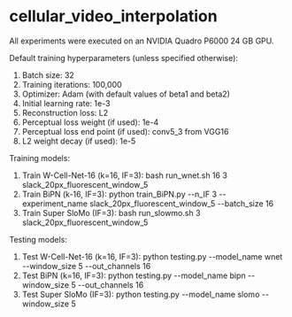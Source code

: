 # cellular_video_interpolation

All experiments were executed on an NVIDIA Quadro P6000 24 GB GPU.

Default training hyperparameters (unless specified otherwise):
1. Batch size: 32
2. Training iterations: 100,000
3. Optimizer: Adam (with default values of beta1 and beta2)
4. Initial learning rate: 1e-3
5. Reconstruction loss: L2
6. Perceptual loss weight (if used): 1e-4
7. Perceptual loss end point (if used): conv5_3 from VGG16
7. L2 weight decay (if used): 1e-5

Training models:
1. Train W-Cell-Net-16 (k=16, IF=3): bash run_wnet.sh 16 3 slack_20px_fluorescent_window_5
2. Train BiPN (k-16, IF=3): python train_BiPN.py --n_IF 3 --experiment_name slack_20px_fluorescent_window_5 --batch_size 16
3. Train Super SloMo (IF=3): bash run_slowmo.sh 3 slack_20px_fluorescent_window_5

Testing models:
1. Test W-Cell-Net-16 (k=16, IF=3): python testing.py --model_name wnet --window_size 5 --out_channels 16
2. Test BiPN (k=16, IF=3): python testing.py --model_name bipn --window_size 5 --out_channels 16
3. Test Super SloMo (IF=3): python testing.py --model_name slomo --window_size 5
